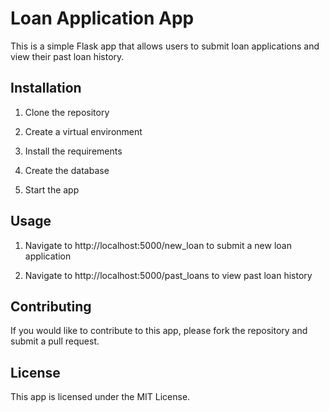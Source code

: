 # Loan Application App

This is a simple Flask app that allows users to submit loan applications and view their past loan history.

## Installation

1. Clone the repository

2. Create a virtual environment

3. Install the requirements

4. Create the database

5. Start the app

## Usage

1. Navigate to http://localhost:5000/new_loan to submit a new loan application

2. Navigate to http://localhost:5000/past_loans to view past loan history

## Contributing

If you would like to contribute to this app, please fork the repository and submit a pull request.

## License

This app is licensed under the MIT License.


